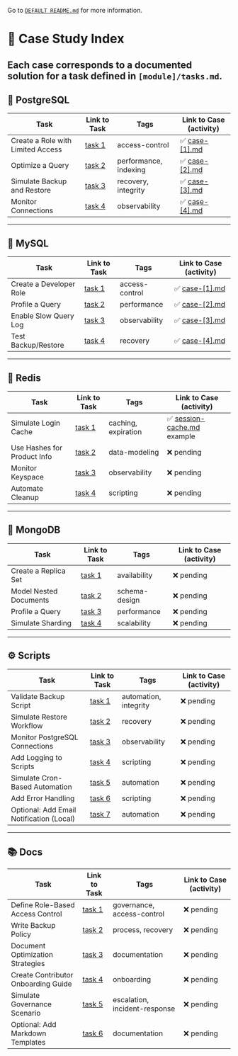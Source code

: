 Go to [`DEFAULT README.md`](./README.md.bk) for more information.

# 📁 Case Study Index

Each case corresponds to a documented solution for a task defined in `[module]/tasks.md`.
---

## 🐘 PostgreSQL

| Task | Link to Task | Tags | Link to Case (activity) |
|------|--------------|------|------|
| Create a Role with Limited Access | [task 1](./sql/postgres/tasks.md#1-create-a-role-with-limited-access) | access-control | ✅  [case-[1].md](./sql/postgres/cases/case-[1].md) |
| Optimize a Query | [task 2](./sql/postgres/tasks.md#2-optimize-a-query) | performance, indexing | ✅ [case-[2].md](./sql/postgres/cases/case-[2].md) |
| Simulate Backup and Restore | [task 3](./sql/postgres/tasks.md#3-simulate-backup-and-restore) | recovery, integrity | ✅ [case-[3].md](./sql/postgres/cases/case-[3].md) |
| Monitor Connections | [task 4](./sql/postgres/tasks.md#4-monitor-connections) | observability | ✅ [case-[4].md](./sql/postgres/cases/case-[4].md) |

---

## 🐬 MySQL

| Task | Link to Task | Tags | Link to Case (activity) |
|------|--------------|------|------|
| Create a Developer Role | [task 1](./sql/mysql/tasks.md#1-create-a-developer-role) | access-control | ✅ [case-[1].md](./sql/mysql/cases/case-[1].md) |
| Profile a Query | [task 2](./sql/mysql/tasks.md#2-profile-a-query) | performance | ✅ [case-[2].md](./sql/mysql/cases/case-[2].md) |
| Enable Slow Query Log | [task 3](./sql/mysql/tasks.md#3-enable-slow-query-log) | observability | ✅ [case-[3].md](./sql/mysql/cases/case-[3].md) |
| Test Backup/Restore | [task 4](./sql/mysql/tasks.md#4-test-backuprestore) | recovery | ✅ [case-[4].md](./sql/mysql/cases/case-[4].md) |

---

## 🔴 Redis

| Task | Link to Task | Tags | Link to Case (activity) |
|------|--------------|------|------|
| Simulate Login Cache | [task 1](./nosql/redis/tasks.md#1-simulate-login-cache) | caching, expiration | ✅ [session-cache.md](../nosql/redis/cases/session-cache.md) example |
| Use Hashes for Product Info | [task 2](./nosql/redis/tasks.md#2-use-hashes-for-product-info) | data-modeling | ❌ pending |
| Monitor Keyspace | [task 3](./nosql/redis/tasks.md#3-monitor-keyspace) | observability | ❌ pending |
| Automate Cleanup | [task 4](./nosql/redis/tasks.md#4-automate-cleanup) | scripting | ❌ pending |

---

## 🍃 MongoDB

| Task | Link to Task | Tags |  Link to Case (activity) |
|------|--------------|------|------|
| Create a Replica Set | [task 1](./nosql/mongo/tasks.md#1-create-a-replica-set-local) | availability | ❌ pending |
| Model Nested Documents | [task 2](./nosql/mongo/tasks.md#2-model-nested-documents) | schema-design | ❌ pending |
| Profile a Query | [task 3](./nosql/mongo/tasks.md#3-profile-a-query) | performance | ❌ pending |
| Simulate Sharding | [task 4](./nosql/mongo/tasks.md#4-simulate-sharding-optional) | scalability | ❌ pending |

---

## ⚙️ Scripts

| Task | Link to Task | Tags | Link to Case (activity) |
|------|--------------|------|------|
| Validate Backup Script | [task 1](./scripts/tasks.md#1-validate-backup-script) | automation, integrity | ❌ pending |
| Simulate Restore Workflow | [task 2](./scripts/tasks.md#2-simulate-restore-workflow) | recovery | ❌ pending |
| Monitor PostgreSQL Connections | [task 3](./scripts/tasks.md#3-monitor-postgresql-connections) | observability | ❌ pending |
| Add Logging to Scripts | [task 4](./scripts/tasks.md#4-add-logging-to-scripts) | scripting | ❌ pending |
| Simulate Cron-Based Automation | [task 5](./scripts/tasks.md#5-simulate-cron-based-automation) | automation | ❌ pending |
| Add Error Handling | [task 6](./scripts/tasks.md#6-add-error-handling) | scripting | ❌ pending |
| Optional: Add Email Notification (Local) | [task 7](./scripts/tasks.md#7-add-email-notification-local) | automation | ❌ pending |

---

## 📚 Docs

| Task | Link to Task | Tags | Link to Case (activity) |
|------|--------------|------|------|
| Define Role-Based Access Control | [task 1](./docs/tasks.md#1-define-role-based-access-control) | governance, access-control | ❌ pending |
| Write Backup Policy | [task 2](./docs/tasks.md#2-write-backup-policy) | process, recovery | ❌ pending |
| Document Optimization Strategies | [task 3](./docs/tasks.md#3-document-optimization-strategies) | documentation | ❌ pending |
| Create Contributor Onboarding Guide | [task 4](./docs/tasks.md#4-create-contributor-onboarding-guide) | onboarding | ❌ pending |
| Simulate Governance Scenario | [task 5](./docs/tasks.md#5-simulate-governance-scenario) | escalation, incident-response | ❌ pending |
| Optional: Add Markdown Templates | [task 6](./docs/tasks.md#6-add-markdown-templates) | documentation | ❌ pending |

